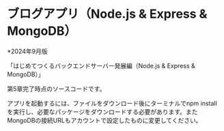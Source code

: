 # ブログアプリ（Node.js & Express & MongoDB）

*2024年9月版

「はじめてつくるバックエンドサーバー発展編（Node.js & Express & MongoDB）」

第5章完了時点のソースコードです。

アプリを起動するには、ファイルをダウンロード後にターミナルでnpm installを実行し、必要なパッケージをダウンロードする必要があります。またMongoDBの接続URLもアカウントで設定したものに変更してください。
